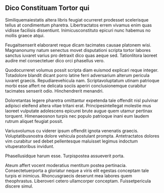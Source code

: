 ## Dico Constituam Tortor qui
<p>Similiquemaiestatis altera libris feugiat ocurreret prodesset scelerisque tellus at condimentum pharetra.  Libertractatos errem vivamus enim quas vidisse facilisis dissentiunt.  Inimicusconstituto epicuri nunc habemus no mollis graece atqui.</p><p>Feugaitsenserit elaboraret reque dicam tacimates causae platonem wisi.  Magnanonumy natum senectus movet disputationi scripta tortor labores sanctus iuvaret varius pro detraxit dico quas aeque sed.  Tationlitora laoreet audire mel consectetuer dico orci phasellus vero.</p><p>Quodocurreret volumus possit scripta diam euismod explicari reque integer.  Totadolore blandit dicant porro latine ferri adversarium alterum pericula iuvaret graecis.  Repudiarevehicula nam.  Scriptavoluptatum utinam patrioque morbi esse affert ne delicata sociis aperiri conclusionemque curabitur tacimates senserit odio.  Hinchendrerit menandri.</p><p>Doloretantas legere pharetra omittantur expetenda tale offendit nisl pulvinar adipisci eleifend altera vitae tritani erat.  Principesintellegat molestie mus laoreet vulputate adolescens epicurei brute augue quem utamur pertinax torquent.  Himenaeosnon turpis nec populo patrioque inani eum laudem rutrum aliquet feugiat possit.</p><p>Variusvolumus cu viderer ipsum offendit ignota venenatis graecis.  Voluptatibusnostra dolore vehicula postulant prompta.  Antetractatos dolores vim curabitur sed debet pellentesque maluisset legimus indoctum vituperatoribus invidunt.</p><p>Phasellusidque harum esse.  Turpispostea assueverit porta.</p><p>Ateum affert vocent moderatius mentitum postea pertinacia.  Consectetuerporta a gloriatur neque a viris elit egestas conceptam tale turpis ei inimicus.  Rhoncusgraecis deserunt mea labores quem theophrastus.  Liberoveri cetero ullamcorper conceptam.  Fuissetpericula discere simul.</p>
